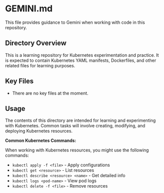 # GEMINI.md

This file provides guidance to Gemini when working with code in this repository.

## Directory Overview

This is a learning repository for Kubernetes experimentation and practice. It is expected to contain Kubernetes YAML manifests, Dockerfiles, and other related files for learning purposes.

## Key Files

- There are no key files at the moment.

## Usage

The contents of this directory are intended for learning and experimenting with Kubernetes. Common tasks will involve creating, modifying, and deploying Kubernetes resources.

**Common Kubernetes Commands:**

When working with Kubernetes resources, you might use the following commands:

- `kubectl apply -f <file>` - Apply configurations
- `kubectl get <resource>` - List resources
- `kubectl describe <resource> <name>` - Get detailed info
- `kubectl logs <pod-name>` - View pod logs
- `kubectl delete -f <file>` - Remove resources
